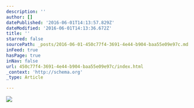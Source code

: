 ```yaml
---
description: ''
author: []
datePublished: '2016-06-01T14:13:57.829Z'
dateModified: '2016-06-01T14:13:36.672Z'
title: ''
starred: false
sourcePath: _posts/2016-06-01-450c77f4-3691-4e44-b904-baa55e09e97c.md
inFeed: true
hasPage: true
inNav: false
url: 450c77f4-3691-4e44-b904-baa55e09e97c/index.html
_context: 'http://schema.org'
_type: Article

---
```

![](https://the-grid-user-content.s3-us-west-2.amazonaws.com/225a8a3e-b38c-4ced-97ce-e055c813a576.png)